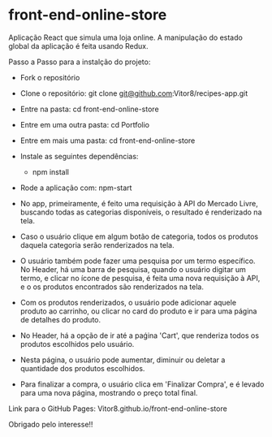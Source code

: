 # front-end-online-store
Aplicação React que simula uma loja online. A manipulação do estado global da aplicação é feita usando Redux.

Passo a Passo para a instalção do projeto:

- Fork o repositório
- Clone o repositório: git clone git@github.com:Vitor8/recipes-app.git
- Entre na pasta: cd front-end-online-store
- Entre em uma outra pasta: cd Portfolio
- Entre em mais uma pasta: cd front-end-online-store
- Instale as seguintes dependências:
  - npm install
- Rode a aplicação com: npm-start

- No app, primeiramente, é feito uma requisição à API do Mercado Livre, buscando todas as categorias disponíveis, o resultado é renderizado na tela.
- Caso o usuário clique em algum botão de categoria, todos os produtos daquela categoria serão renderizados na tela.
- O usuário também pode fazer uma pesquisa por um termo específico. No Header, há uma barra de pesquisa, quando o usuário digitar um termo, e clicar no
  ícone de pesquisa, é feita uma nova requisição à API, e o os produtos encontrados são renderizados na tela. 
- Com os produtos renderizados, o usuário pode adicionar aquele produto ao carrinho, ou clicar no card do produto e ir para uma página de detalhes do produto.
- No Header, há a opção de ir até a paǵina 'Cart', que renderiza todos os produtos escolhidos pelo usuário. 
- Nesta página, o usuário pode aumentar, diminuir ou deletar a quantidade dos produtos escolhidos.
- Para finalizar a compra, o usuário clica em 'Finalizar Compra', e é levado para uma nova página, mostrando o preço total final.

Link para o GitHub Pages: Vitor8.github.io/front-end-online-store

Obrigado pelo interesse!!
